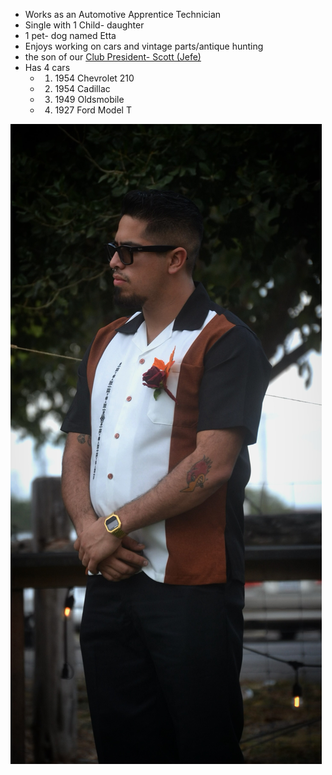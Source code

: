 * Works as an Automotive Apprentice Technician
* Single with 1 Child- daughter
* 1 pet- dog named Etta
*  Enjoys working on cars and vintage parts/antique hunting
* the son of our [Club President- Scott (Jefe)](Club%20President-%20Scott%20(Jefe).md) 
* Has 4 cars
    * 1. 1954 Chevrolet 210
    * 2. 1954 Cadillac
    * 3. 1949 Oldsmobile
    * 4. 1927 Ford Model T

![Zander profile](../assets/Zander%20profile.jpeg)